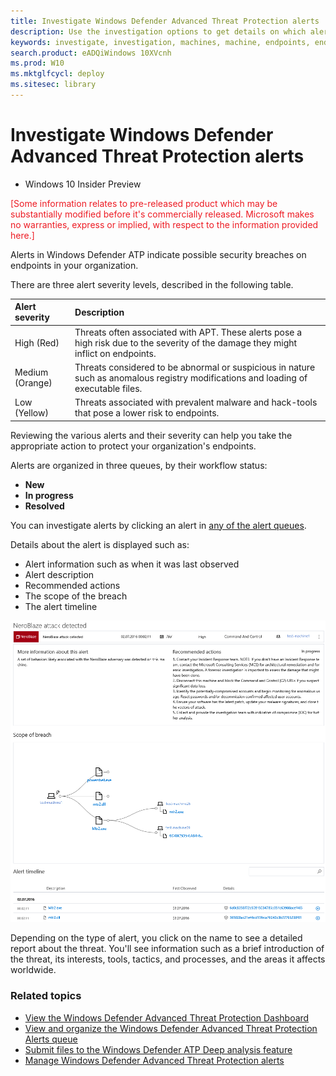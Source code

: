```yaml
---
title: Investigate Windows Defender Advanced Threat Protection alerts
description: Use the investigation options to get details on which alerts are affecting your network, what they mean, and how to resolve them.
keywords: investigate, investigation, machines, machine, endpoints, endpoint, alerts queue, dashboard, IP address, file, submit, submissions, deep analysis, timeline, search, domain, URL, IP
search.product: eADQiWindows 10XVcnh 
ms.prod: W10
ms.mktglfcycl: deploy
ms.sitesec: library
---
```


# Investigate Windows Defender Advanced Threat Protection alerts

- Windows 10 Insider Preview

<span style="color:#ED1C24;">[Some information relates to pre-released product which may be substantially modified before it's commercially released. Microsoft makes no warranties, express or implied, with respect to the information provided here.]</span>

Alerts in Windows Defender ATP indicate possible security breaches on endpoints in your organization. 

There are three alert severity levels, described in the following table.

Alert severity | Description
:---|:---
High (Red) | Threats often associated with APT. These alerts pose a high risk due to the severity of the damage they might inflict on endpoints.
Medium (Orange) | Threats considered to be abnormal or suspicious in nature such as anomalous registry modifications and loading of executable files.
Low (Yellow) | Threats associated with prevalent malware and hack-tools that pose a lower risk to endpoints.

Reviewing the various alerts and their severity can help you take the appropriate action to protect your organization's endpoints.

Alerts are organized in three queues, by their workflow status: 

- **New**
- **In progress**
- **Resolved**

You can investigate alerts by clicking an alert in [any of the alert queues](alerts-queue-windows-advanced-threat-protection.md).

Details about the alert is displayed such as:
- Alert information such as when it was last observed
- Alert description
- Recommended actions
- The scope of the breach
- The alert timeline

![A detailed view of an alert when clicked](images/alert-details.png)

Depending on the type of alert, you click on the name to see a detailed report about the threat. You'll see information such as a brief introduction of the threat, its interests, tools, tactics, and processes, and the areas it affects worldwide.

### Related topics
- [View the Windows Defender Advanced Threat Protection Dashboard](dashboard-windows-advanced-threat-protection.md)
- [View and organize the Windows Defender Advanced Threat Protection Alerts queue](alerts-queue-windows-advanced-threat-protection.md)
- [Submit files to the Windows Defender ATP Deep analysis feature](deep-analysis-windows-advanced-threat-protection.md)
- [Manage Windows Defender Advanced Threat Protection alerts](manage-alerts-windows-advanced-threat-protection.md)
